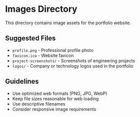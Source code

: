 # Images Directory

This directory contains image assets for the portfolio website.

## Suggested Files
- `profile.png` - Professional profile photo
- `favicon.ico` - Website favicon
- `project-screenshots/` - Screenshots of engineering projects
- `logos/` - Company or technology logos used in the portfolio

## Guidelines
- Use optimized web formats (PNG, JPG, WebP)
- Keep file sizes reasonable for web loading
- Use descriptive filenames
- Consider responsive image requirements